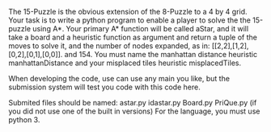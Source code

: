 The 15-Puzzle is the obvious extension of the 8-Puzzle to a 4 by 4 grid. Your task is to write a python program to enable a player to solve the the 15-puzzle using A*. Your primary A* function will be called aStar, and it will take a board and a heuristic function as argument and return a tuple of the moves to solve it, and the number of nodes expanded, as in: [[2,2],[1,2],[0,2],[0,1],[0,0]]. and 154.  You must name the manhattan distance heuristic manhattanDistance and your misplaced tiles heuristic misplacedTiles.

When developing the code, use can use any main you like, but the submission system will test you code with this code here.

Submited files should be named:
astar.py
idastar.py
Board.py
PriQue.py (if you did not use one of the built in versions)
For the language, you must use python 3.

